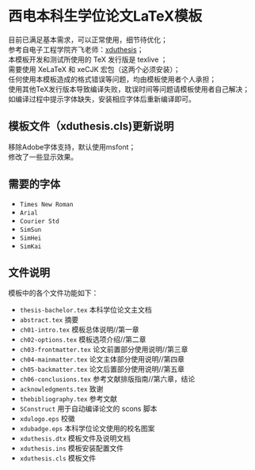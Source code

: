 # 西电本科生学位论文LaTeX模板
目前已满足基本需求，可以正常使用，细节待优化；<br>
参考自电子工程学院齐飞老师：[xduthesis](https://github.com/fredqi/xduthesis)；<br>
本模板开发和测试所使用的 TeX 发行版是 texlive ；<br>
需要使用 XeLaTeX 和 xeCJK 宏包（这两个必须安装）；<br>
任何使用本模板造成的格式错误等问题，均由模板使用者个人承担；<br>
使用其他TeX发行版本导致编译失败，耽误时间等问题请模板使用者自己解决；<br>
如编译过程中提示字体缺失，安装相应字体后重新编译即可。<br>

## 模板文件（xduthesis.cls)更新说明
移除Adobe字体支持，默认使用msfont；<br>
修改了一些显示效果。<br>


## 需要的字体
 - `Times New Roman`
 - `Arial`
 - `Courier Std`
 - `SimSun`
 - `SimHei`
 - `SimKai`

## 文件说明

模板中的各个文件功能如下：<br>
 - `thesis-bachelor.tex` 本科学位论文主文档<br>
 - `abstract.tex` 摘要<br>
 - `ch01-intro.tex` 模板总体说明//第一章<br>
 - `ch02-options.tex` 模板选项介绍//第二章<br>
 - `ch03-frontmatter.tex` 论文前置部分使用说明//第三章<br>
 - `ch04-mainmatter.tex` 论文主体部分使用说明//第四章<br>
 - `ch05-backmatter.tex` 论文后置部分使用说明//第五章<br>
 - `ch06-conclusions.tex` 参考文献排版指南//第六章，结论<br>
 - `acknowledgments.tex` 致谢<br>
 - `thebibliography.tex` 参考文献<br>
 - `SConstruct` 用于自动编译论文的 scons 脚本<br>
 - `xdulogo.eps` 校徽<br>
 - `xdubadge.eps` 本科学位论文使用的校名图案<br>
 - `xduthesis.dtx` 模板文件及说明文档<br>
 - `xduthesis.ins` 模板安装配置文件<br>
 - `xduthesis.cls` 模板文件<br>

